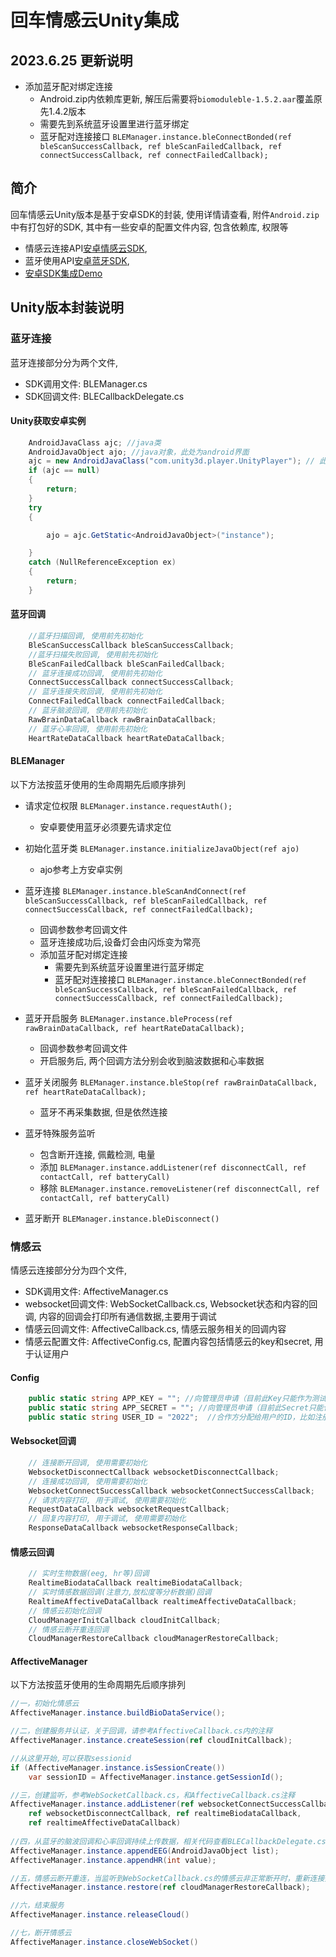 # 回车情感云Unity集成

## 2023.6.25 更新说明
- 添加蓝牙配对绑定连接
    - Android.zip内依赖库更新, 解压后需要将`biomoduleble-1.5.2.aar`覆盖原先1.4.2版本
    - 需要先到系统蓝牙设置里进行蓝牙绑定
    - 蓝牙配对连接接口 `BLEManager.instance.bleConnectBonded(ref bleScanSuccessCallback, ref bleScanFailedCallback, ref connectSuccessCallback, ref connectFailedCallback);` 

## 简介
回车情感云Unity版本是基于安卓SDK的封装, 使用详情请查看, 附件`Android.zip`中有打包好的SDK, 其中有一些安卓的配置文件内容, 包含依赖库, 权限等
 - 情感云连接API[安卓情感云SDK](https://github.com/Entertech/Enter-AffectiveCloud-Android-SDK), 
 - 蓝牙使用API[安卓蓝牙SDK](https://github.com/Entertech/Enter-Biomodule-BLE-Android-SDK), 
 - [安卓SDK集成Demo](https://github.com/Entertech/Enter-AffectiveCloud-Demo-Android)

## Unity版本封装说明

### 蓝牙连接

蓝牙连接部分分为两个文件, 
- SDK调用文件: BLEManager.cs
- SDK回调文件: BLECallbackDelegate.cs

#### Unity获取安卓实例
``` csharp
    AndroidJavaClass ajc; //java类
    AndroidJavaObject ajo; //java对象，此处为android界面
    ajc = new AndroidJavaClass("com.unity3d.player.UnityPlayer"); // 此处为默认命名, 有些第三方Unity库会修改
    if (ajc == null)
    {
        return;
    }
    try
    {

        ajo = ajc.GetStatic<AndroidJavaObject>("instance");

    }
    catch (NullReferenceException ex)
    {
        return;
    }
```

#### 蓝牙回调
``` csharp
    //蓝牙扫描回调, 使用前先初始化
    BleScanSuccessCallback bleScanSuccessCallback; 
    //蓝牙扫描失败回调, 使用前先初始化
    BleScanFailedCallback bleScanFailedCallback;
    // 蓝牙连接成功回调, 使用前先初始化
    ConnectSuccessCallback connectSuccessCallback;
    // 蓝牙连接失败回调, 使用前先初始化
    ConnectFailedCallback connectFailedCallback;
    // 蓝牙脑波回调, 使用前先初始化
    RawBrainDataCallback rawBrainDataCallback;
    // 蓝牙心率回调, 使用前先初始化
    HeartRateDataCallback heartRateDataCallback;
```

#### BLEManager
以下方法按蓝牙使用的生命周期先后顺序排列
- 请求定位权限 `BLEManager.instance.requestAuth();`
  - 安卓要使用蓝牙必须要先请求定位


- 初始化蓝牙类 `BLEManager.instance.initializeJavaObject(ref ajo)` 
  - ajo参考上方安卓实例


- 蓝牙连接 `BLEManager.instance.bleScanAndConnect(ref bleScanSuccessCallback, ref bleScanFailedCallback, ref connectSuccessCallback, ref connectFailedCallback);` 
  - 回调参数参考回调文件
  - 蓝牙连接成功后,设备灯会由闪烁变为常亮
  - 添加蓝牙配对绑定连接
    - 需要先到系统蓝牙设置里进行蓝牙绑定
    - 蓝牙配对连接接口 `BLEManager.instance.bleConnectBonded(ref bleScanSuccessCallback, ref bleScanFailedCallback, ref connectSuccessCallback, ref connectFailedCallback);` 


- 蓝牙开启服务 `BLEManager.instance.bleProcess(ref rawBrainDataCallback, ref heartRateDataCallback);` 
  - 回调参数参考回调文件
  - 开启服务后, 两个回调方法分别会收到脑波数据和心率数据
  

- 蓝牙关闭服务 `BLEManager.instance.bleStop(ref rawBrainDataCallback, ref heartRateDataCallback);`
  - 蓝牙不再采集数据, 但是依然连接

- 蓝牙特殊服务监听
  - 包含断开连接, 佩戴检测, 电量
  - 添加 `BLEManager.instance.addListener(ref disconnectCall, ref contactCall, ref batteryCall)`
  - 移除 `BLEManager.instance.removeListener(ref disconnectCall, ref contactCall, ref batteryCall)`

- 蓝牙断开 `BLEManager.instance.bleDisconnect()`

### 情感云

情感云连接部分分为四个文件, 
- SDK调用文件: AffectiveManager.cs
- websocket回调文件:  WebSocketCallback.cs, Websocket状态和内容的回调, 内容的回调会打印所有通信数据,主要用于调试
- 情感云回调文件: AffectiveCallback.cs, 情感云服务相关的回调内容
- 情感云配置文件: AffectiveConfig.cs, 配置内容包括情感云的key和secret, 用于认证用户

#### Config
``` csharp
    public static string APP_KEY = ""; //向管理员申请（目前此Key只能作为测试用）
    public static string APP_SECRET = ""; //向管理员申请（目前此Secret只能作为测试用）
    public static string USER_ID = "2022";  //合作方分配给用户的ID，比如注册产生的用户id
```

#### Websocket回调
``` csharp
    // 连接断开回调, 使用需要初始化
    WebsocketDisconnectCallback websocketDisconnectCallback;
    // 连接成功回调, 使用需要初始化
    WebsocketConnectSuccessCallback websocketConnectSuccessCallback;
    // 请求内容打印, 用于调试, 使用需要初始化
    RequestDataCallback websocketRequestCallback;
    // 回复内容打印, 用于调试, 使用需要初始化
    ResponseDataCallback websocketResponseCallback;
```

#### 情感云回调
``` csharp
    // 实时生物数据(eeg, hr等)回调
    RealtimeBiodataCallback realtimeBiodataCallback;
    // 实时情感数据回调(注意力,放松度等分析数据)回调
    RealtimeAffectiveDataCallback realtimeAffectiveDataCallback;
    // 情感云初始化回调
    CloudManagerInitCallback cloudInitCallback;
    // 情感云断开重连回调
    CloudManagerRestoreCallback cloudManagerRestoreCallback;
```

#### AffectiveManager
以下方法按蓝牙使用的生命周期先后顺序排列
``` csharp
//一，初始化情感云
AffectiveManager.instance.buildBioDataService();

//二，创建服务并认证，关于回调，请参考AffectiveCallback.cs内的注释
AffectiveManager.instance.createSession(ref cloudInitCallback);

//从这里开始,可以获取sessionid
if (AffectiveManager.instance.isSessionCreate())
    var sessionID = AffectiveManager.instance.getSessionId();

//三，创建监听，参考WebSocketCallback.cs，和AffectiveCallback.cs注释
AffectiveManager.instance.addListener(ref websocketConnectSuccessCallback, 
    ref websocketDisconnectCallback, ref realtimeBiodataCallback, 
    ref realtimeAffectiveDataCallback)
    
//四，从蓝牙的脑波回调和心率回调持续上传数据，相关代码查看BLECallbackDelegate.cs
AffectiveManager.instance.appendEEG(AndroidJavaObject list);
AffectiveManager.instance.appendHR(int value);

//五，情感云断开重连，当监听到WebSocketCallback.cs的情感云非正常断开时，重新连接并认证
AffectiveManager.instance.restore(ref cloudManagerRestoreCallback);

//六，结束服务
AffectiveManager.instance.releaseCloud()

//七，断开情感云
AffectiveManager.instance.closeWebSocket()
```
